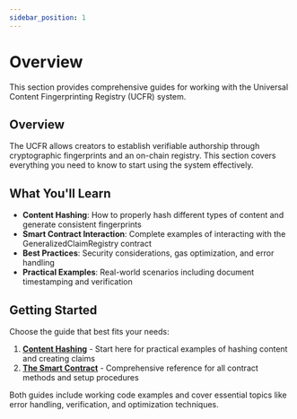 ```yaml
---
sidebar_position: 1
---
```


# Overview

This section provides comprehensive guides for working with the Universal Content Fingerprinting Registry (UCFR) system.

## Overview

The UCFR allows creators to establish verifiable authorship through cryptographic fingerprints and an on-chain registry. This section covers everything you need to know to start using the system effectively.

## What You'll Learn

- **Content Hashing**: How to properly hash different types of content and generate consistent fingerprints
- **Smart Contract Interaction**: Complete examples of interacting with the GeneralizedClaimRegistry contract
- **Best Practices**: Security considerations, gas optimization, and error handling
- **Practical Examples**: Real-world scenarios including document timestamping and verification

## Getting Started

Choose the guide that best fits your needs:

1. **[Content Hashing](./hashing)** - Start here for practical examples of hashing content and creating claims
2. **[The Smart Contract](./smart-contract)** - Comprehensive reference for all contract methods and setup procedures

Both guides include working code examples and cover essential topics like error handling, verification, and optimization techniques.
